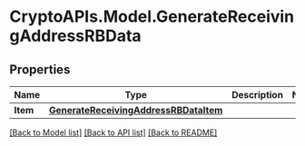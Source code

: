 # CryptoAPIs.Model.GenerateReceivingAddressRBData

## Properties

Name | Type | Description | Notes
------------ | ------------- | ------------- | -------------
**Item** | [**GenerateReceivingAddressRBDataItem**](GenerateReceivingAddressRBDataItem.md) |  | 

[[Back to Model list]](../README.md#documentation-for-models) [[Back to API list]](../README.md#documentation-for-api-endpoints) [[Back to README]](../README.md)

